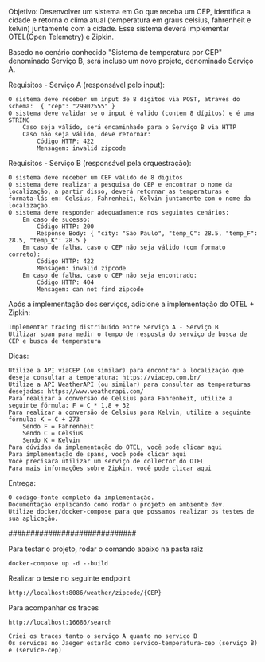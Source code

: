 Objetivo: Desenvolver um sistema em Go que receba um CEP, identifica a cidade e retorna o clima atual (temperatura em graus celsius, fahrenheit e kelvin) juntamente com a cidade. Esse sistema deverá implementar OTEL(Open Telemetry) e Zipkin.

Basedo no cenário conhecido "Sistema de temperatura por CEP" denominado Serviço B, será incluso um novo projeto, denominado Serviço A.

 

Requisitos - Serviço A (responsável pelo input):

    O sistema deve receber um input de 8 dígitos via POST, através do schema:  { "cep": "29902555" }
    O sistema deve validar se o input é valido (contem 8 dígitos) e é uma STRING
        Caso seja válido, será encaminhado para o Serviço B via HTTP
        Caso não seja válido, deve retornar:
            Código HTTP: 422
            Mensagem: invalid zipcode

Requisitos - Serviço B (responsável pela orquestração):

    O sistema deve receber um CEP válido de 8 digitos
    O sistema deve realizar a pesquisa do CEP e encontrar o nome da localização, a partir disso, deverá retornar as temperaturas e formata-lás em: Celsius, Fahrenheit, Kelvin juntamente com o nome da localização.
    O sistema deve responder adequadamente nos seguintes cenários:
        Em caso de sucesso:
            Código HTTP: 200
            Response Body: { "city: "São Paulo", "temp_C": 28.5, "temp_F": 28.5, "temp_K": 28.5 }
        Em caso de falha, caso o CEP não seja válido (com formato correto):
            Código HTTP: 422
            Mensagem: invalid zipcode
        ​​​Em caso de falha, caso o CEP não seja encontrado:
            Código HTTP: 404
            Mensagem: can not find zipcode

Após a implementação dos serviços, adicione a implementação do OTEL + Zipkin:

    Implementar tracing distribuído entre Serviço A - Serviço B
    Utilizar span para medir o tempo de resposta do serviço de busca de CEP e busca de temperatura

Dicas:

    Utilize a API viaCEP (ou similar) para encontrar a localização que deseja consultar a temperatura: https://viacep.com.br/
    Utilize a API WeatherAPI (ou similar) para consultar as temperaturas desejadas: https://www.weatherapi.com/
    Para realizar a conversão de Celsius para Fahrenheit, utilize a seguinte fórmula: F = C * 1,8 + 32
    Para realizar a conversão de Celsius para Kelvin, utilize a seguinte fórmula: K = C + 273
        Sendo F = Fahrenheit
        Sendo C = Celsius
        Sendo K = Kelvin
    Para dúvidas da implementação do OTEL, você pode clicar aqui
    Para implementação de spans, você pode clicar aqui
    Você precisará utilizar um serviço de collector do OTEL
    Para mais informações sobre Zipkin, você pode clicar aqui

Entrega:

    O código-fonte completo da implementação.
    Documentação explicando como rodar o projeto em ambiente dev.
    Utilize docker/docker-compose para que possamos realizar os testes de sua aplicação.

#############################

Para testar o projeto, rodar o comando abaixo na pasta raiz

    docker-compose up -d --build

Realizar o teste no seguinte endpoint

    http://localhost:8086/weather/zipcode/{CEP}

Para acompanhar os traces

    http://localhost:16686/search

    Criei os traces tanto o serviço A quanto no serviço B
    Os services no Jaeger estarão como servico-temperatura-cep (serviço B) e (service-cep) 